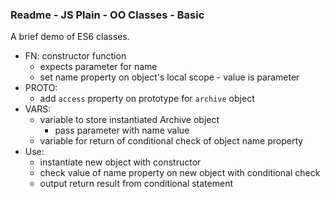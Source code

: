 ### Readme - JS Plain - OO Classes - Basic

A brief demo of ES6 classes.

  * FN: constructor function
    * expects parameter for name
    * set name property on object's local scope - value is parameter
  * PROTO:
    * add `access` property on prototype for `archive` object
  * VARS:
    * variable to store instantiated Archive object
      * pass parameter with name value
    * variable for return of conditional check of object name property
  * Use:
    * instantiate new object with constructor
    * check value of name property on new object with conditional check
    * output return result from conditional statement
    